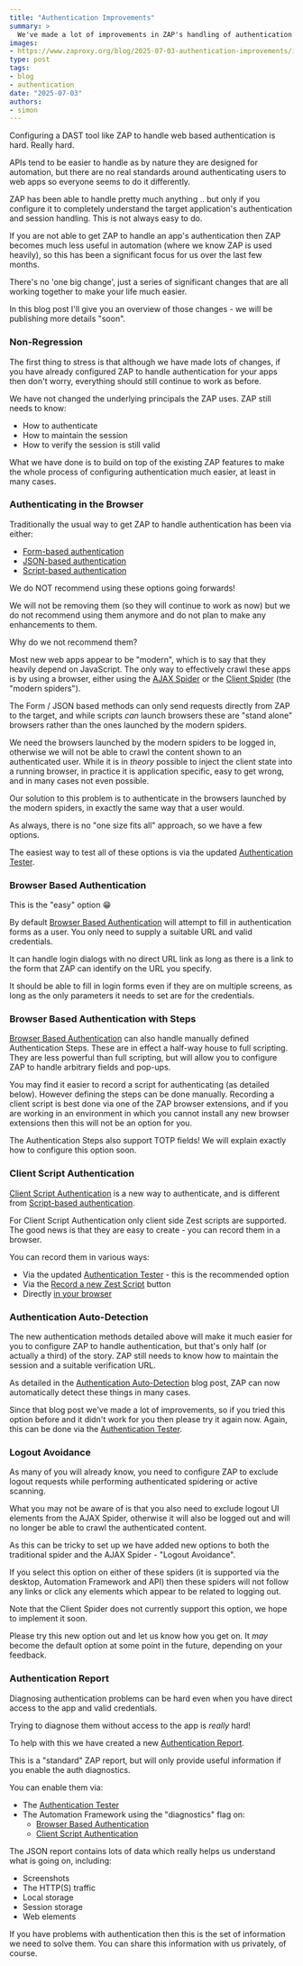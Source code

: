 ```yaml
---
title: "Authentication Improvements"
summary: >
  We've made a lot of improvements in ZAP's handling of authentication - here's a summary of the most significant changes we've made.
images:
- https://www.zaproxy.org/blog/2025-07-03-authentication-improvements/images/blog-auth-improve.png
type: post
tags:
- blog
- authentication
date: "2025-07-03"
authors:
- simon
---
```


Configuring a DAST tool like ZAP to handle web based authentication is hard. Really hard.

APIs tend to be easier to handle as by nature they are designed for automation, but there are no real standards
around authenticating users to web apps so everyone seems to do it differently.

ZAP has been able to handle pretty much anything .. but only if you configure it to completely understand the target
application's authentication and session handling. This is not always easy to do.

If you are not able to get ZAP to handle an app's authentication then ZAP becomes much less useful in automation 
(where we know ZAP is used heavily), so this has been a significant focus for us over the last few months.

There's no 'one big change', just a series of significant changes that are all working together to make your life much easier.

In this blog post I'll give you an overview of those changes - we will be publishing more details "soon".

### Non-Regression

The first thing to stress is that although we have made lots of changes, if you have already configured ZAP to handle 
authentication for your apps then don't worry, everything should still continue to work as before.

We have not changed the underlying principals the ZAP uses. ZAP still needs to know:

* How to authenticate
* How to maintain the session
* How to verify the session is still valid

What we have done is to build on top of the existing ZAP features to make the whole process of configuring authentication much easier, at least in many cases.

### Authenticating in the Browser

Traditionally the usual way to get ZAP to handle authentication has been via either:

* [Form-based authentication](/docs/desktop/ui/dialogs/session/context-auth/#form-based-authentication)
* [JSON-based authentication](/docs/desktop/ui/dialogs/session/context-auth/#json-based-authentication)
* [Script-based authentication](/docs/desktop/ui/dialogs/session/context-auth/#script-based-authentication)

We do NOT recommend using these options going forwards!

We will not be removing them (so they will continue to work as now) but we do not recommend using them anymore and do not plan to make any enhancements to them.

Why do we not recommend them?

Most new web apps appear to be "modern", which is to say that they heavily depend on JavaScript.
The only way to effectively crawl these apps is by using a browser, either using the 
[AJAX Spider](/docs/desktop/addons/ajax-spider/) or the 
[Client Spider](/docs/desktop/addons/client-side-integration/spider/) (the "modern spiders").

The Form / JSON based methods can only send requests directly from ZAP to the target, and while scripts _can_ launch browsers these are "stand alone" browsers rather than the ones launched by the modern spiders.

We need the browsers launched by the modern spiders to be logged in, otherwise we will not be able to crawl the content
shown to an authenticated user.
While it is in _theory_ possible to inject the client state into a running browser, in practice it is application specific,
easy to get wrong, and in many cases not even possible.

Our solution to this problem is to authenticate in the browsers launched by the modern spiders, in exactly the same way that a user would.

As always, there is no "one size fits all" approach, so we have a few options.

The easiest way to test all of these options is via the updated [Authentication Tester](/docs/desktop/addons/authentication-helper/auth-tester/).

### Browser Based Authentication

This is the "easy" option :grin:

By default [Browser Based Authentication](/docs/desktop/addons/authentication-helper/browser-auth/) will attempt to fill in authentication forms as a user.
You only need to supply a suitable URL and valid credentials.

It can handle login dialogs with no direct URL link as long as there is a link to the form that ZAP can identify on the URL you specify.

It should be able to fill in login forms even if they are on multiple screens, as long as the only parameters it needs to set are for the credentials.

### Browser Based Authentication with Steps

[Browser Based Authentication](/docs/desktop/addons/authentication-helper/browser-auth/) can also handle manually defined
Authentication Steps. These are in effect a half-way house to full scripting. They are less powerful than full scripting, but 
will allow you to configure ZAP to handle arbitrary fields and pop-ups. 

You may find it easier to record a script for authenticating (as detailed below). 
However defining the steps can be done manually. 
Recording a client script is best done via one of the ZAP browser extensions,
and if you are working in an environment in which you cannot install any new browser extensions then this will not be an option for you.

The Authentication Steps also support TOTP fields! We will explain exactly how to configure this option soon.


### Client Script Authentication

[Client Script Authentication](/docs/desktop/addons/authentication-helper/client-script/) is a new way to authenticate, and is different from [Script-based authentication](/docs/desktop/ui/dialogs/session/context-auth/#script-based-authentication).

For Client Script Authentication only client side Zest scripts are supported.
The good news is that they are easy to create - you can record them in a browser.

You can record them in various ways:
* Via the updated [Authentication Tester](/docs/desktop/addons/authentication-helper/auth-tester/) - this is the recommended option
* Via the [Record a new Zest Script](/docs/desktop/addons/zest/#record-a-new-zest-script-button) button 
* Directly [in your browser](/docs/desktop/addons/client-side-integration/record/)

### Authentication Auto-Detection

The new authentication methods detailed above will make it much easier for you to configure ZAP to handle authentication,
but that's only half (or actually a third) of the story.
ZAP still needs to know how to maintain the session and a suitable verification URL.

As detailed in the [Authentication Auto-Detection](/blog/2023-05-02-authentication-auto-detection/) blog post, ZAP can now automatically detect these things in many cases.

Since that blog post we've made a lot of improvements, so if you tried this option before and it didn't work for you
then please try it again now.
Again, this can be done via the [Authentication Tester](/docs/desktop/addons/authentication-helper/auth-tester/).

### Logout Avoidance

As many of you will already know, you need to configure ZAP to exclude logout requests while performing authenticated
spidering or active scanning.

What you may not be aware of is that you also need to exclude logout UI elements from the AJAX Spider, otherwise it will also
be logged out and will no longer be able to crawl the authenticated content.

As this can be tricky to set up we have added new options to both the traditional spider and the AJAX Spider - 
"Logout Avoidance".

If you select this option on either of these spiders (it is supported via the desktop, Automation Framework and API) then
these spiders will not follow any links or click any elements which appear to be related to logging out.

Note that the Client Spider does not currently support this option, we hope to implement it soon.

Please try this new option out and let us know how you get on.
It _may_ become the default option at some point in the future, depending on your feedback.

### Authentication Report

Diagnosing authentication problems can be hard even when you have direct access to the app and valid credentials.

Trying to diagnose them without access to the app is _really_ hard!

To help with this we have created a new [Authentication Report](/docs/desktop/addons/authentication-helper/auth-report-json/).

This is a "standard" ZAP report, but will only provide useful information if you enable the auth diagnostics.

You can enable them via:

* The [Authentication Tester](/docs/desktop/addons/authentication-helper/auth-tester/)
* The Automation Framework using the "diagnostics" flag on:
  * [Browser Based Authentication](/docs/desktop/addons/authentication-helper/browser-auth/#automation-framework)
  * [Client Script Authentication](/docs/desktop/addons/authentication-helper/client-script/#automation-framework)

The JSON report contains lots of data which really helps us understand what is going on, including:

* Screenshots
* The HTTP(S) traffic
* Local storage
* Session storage
* Web elements

If you have problems with authentication then this is the set of information we need to solve them.
You can share this information with us privately, of course.

